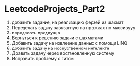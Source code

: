 # LeetcodeProjects_Part2
1) добавить задание, на реализацию ферзей из шахмат
2) Переделать задачу завязанную на прыжках по массивууу
3) переделать преддущю
4) Вернуться к решению задачи с шахматами
5) Добавить задачу на извлеение данных с помощи LINQ
6) добавить задачу на исскуственном интелекте
7) Доавить задачу через востановленную систему
8) Исправить проблему с гитом
